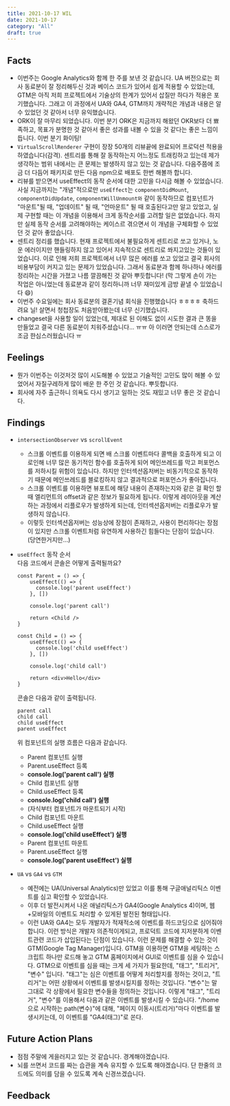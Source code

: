 ```yaml
---
title: 2021-10-17 WIL
date: 2021-10-17
category: "All"
draft: true
---
```


## Facts

- 이번주는 Google Analytics와 함께 한 주를 보낸 것 같습니다. UA 버전으로는 회사 동료분이 잘 정리해두신 것과 베이스 코드가 있어서 쉽게 적용할 수 있었는데, GTM은 아직 저희 프로젝트에서 기술상의 한계가 있어서 삽질만 하다가 적용은 포기했습니다. 그래고 이 과정에서 UA와 GA4, GTM까지 개략적은 개념과 내용은 알 수 있었던 것 같아서 너무 유익했습니다.
- ORK이 잘 마무리 되었습니다. 이번 분기 ORK은 지금까지 해왔던 OKR보다 더 뾰족하고, 목표가 분명한 것 같아서 좋은 성과를 내볼 수 있을 것 같다는 좋은 느낌이 듭니다. 이번 분기 화이팅!
- `VirtualScrollRenderer` 구현이 장장 50개의 리뷰끝에 완료되어 프로덕션 적용을 하였습니다(감격). 센트리를 통해 잘 동작하는지 어느정도 트래킹하고 있는데 제가 생각하는 범위 내에서는 큰 문제는 발생하지 않고 있는 것 같습니다. 다음주쯤에 조금 더 다듬어 패키지로 만든 다음 npm으로 배포도 한번 해볼까 합니다.
- 리뷰를 받으면서 useEffect의 동작 순서에 대한 고민을 다시금 해볼 수 있었습니다. 사실 지금까지는 "개념"적으로만 `useEffect`는 `componentDidMount`, `componentDidUpdate`, `componentWillUnmount와` 같이 동작하므로 컴포넌트가 "마운트"될 때, "업데이트" 될 때, "언마운트" 될 때 호출된다고만 알고 있었고, 실제 구현할 때는 이 개념을 이용해서 크게 동작순서를 고려할 일은 없었습니다. 하지만 실제 동작 순서를 고려해야하는 케이스르 겪으면서 이 개념을 구체화할 수 있었던 것 같아 좋았습니다.
- 센트리 정리를 했습니다. 현재 프로젝트에서 불필요하게 센트리로 쏘고 있거나, 노운 에러이지만 핸들링하지 않고 있어서 지속적으로 센트리로 쏴지고있는 것들이 있었습니다. 이로 인해 저희 프로젝트에서 너무 많은 에러를 쏘고 있었고 결국 회사의 비용부담이 커지고 있는 문제가 있었습니다. 그래서 동료분과 함께 하나하나 에러를 정리하는 시간을 가졌고 나름 깔끔해진 것 같아 뿌듯합니다! (막 그렇게 손이 가는 작업은 아니었는데 동료분과 같이 정리하니까 너무 재미있게 금방 끝낼 수 있었습니다 😄)
- 이번주 수요일에는 회사 동료분의 결혼기념 회식을 진행했습니다 ㅎㅎㅎㅎ 축하드려요 닐! 살면서 청첩장도 처음받아봤는데 너무 신기했습니다.
- changeset을 사용할 일이 있었는데, 제대로 된 이해도 없이 시도한 결과 큰 똥을 만들었고 결국 다른 동료분이 치워주셨습니다... ㅠㅠ 아 이러면 안되는데 스스로가 조금 한심스러웠습니다 ㅠ

## Feelings

- 뭔가 이번주는 이것저것 많이 시도해볼 수 있었고 기술적인 고민도 많이 해볼 수 있었어서 자질구레하게 많이 배운 한 주인 것 같습니다. 뿌듯합니다.
- 회사에 자주 출근하니 의욕도 다시 생기고 일하는 것도 재밌고 너무 좋은 것 같습니다.

## Findings

- `intersectionObserver` vs `scrollEvent`  
  - 스크롤 이벤트를 이용하게 되면 배 스크롤 이벤트마다 콜백을 호출하게 되고 이로인해 너무 많은 동기적인 함수를 호출하게 되어 메인쓰레드를 막고 퍼포먼스를 저하시킬 위험이 있습니다. 하지만 인터섹션옵저버는 비동기적으로 동작하기 때문에 메인쓰레드를 블로킹하지 않고 결과적으로 퍼포먼스가 좋아집니다.
  - 스크롤 이벤트를 이용하면 뷰포트에 해당 내용이 존재하는지와 같은 걸 확인 할 때 엘리먼트의 offset과 같은 정보가 필요하게 됩니다. 이렇게 레이아웃을 계산하는 과정에서 리플로우가 발생하게 되는데, 인터섹션옵저버는 리플로우가 발생하지 않습니다.
  - 이렇듯 인터섹션옵저버는 성능상에 장점이 존재하고, 사용이 편리하다는 장점이 있지만 스크롤 이벤트처럼 유연하게 사용하긴 힘들다는 단점이 있습니다. (당연한거지만...)

- `useEffect` 동작 순서  
  다음 코드에서 콘솔은 어떻게 출력될까요?

  ```tsx
  const Parent = () => {
      useEffect(() => {
        console.log('parent useEffect')
      }, [])

      console.log('parent call')

      return <Child />
  }

  const Child = () => {
      useEffect(() => {
        console.log('child useEffect')
      }, [])

      console.log('child call')

      return <div>Hello</div>
  }
  ```

  콘솔은 다음과 같이 출력됩니다.

  ```
  parent call 
  child call 
  child useEffect 
  parent useEffect 
  ```

  위 컴포넌트의 실행 흐름은 다음과 같습니다.

  - Parent 컴포넌트 실행
  - Parent.useEffect 등록
  - **console.log('parent call') 실행**
  - Child 컴포넌트 실행
  - Child.useEffect 등록
  - **console.log('child call') 실행**
  - (자식부터 컴포넌트가 마운트되기 시작)
  - Child 컴포넌트 마운트
  - Child.useEffect 실행
  - **console.log('child useEffect') 실행**
  - Parent 컴포넌트 마운트
  - Parent.useEffect 실행
  - **console.log('parent useEffect') 실행**

- `UA` vs `GA4` vs `GTM`
  - 예전에는 UA(Universal Analytics)만 있었고 이를 통해 구글애널리틱스 이벤트를 심고 확인할 수 있었습니다.
  - 이후 더 발전시켜서 나온 애널리틱스가 GA4(Google Analytics 4)이며, 웹+모바일의 이벤트도 처리할 수 있게된 발전된 형태입니다.
  - 이런 UA와 GA4는 모두 개발자가 적재적소에 이벤트를 하드코딩으로 심어줘야합니다. 이런 방식은 개발자 의존적이게되고, 프로덕트 코드에 지저분하게 이벤트관련 코드가 삽입된다는 단점이 있습니다. 이런 문제를 해결할 수 있는 것이 GTM(Google Tag Manager)입니다. GTM을 이용하면 GTM을 세팅하는 스크립트 하나만 로드해 놓고 GTM 홈페이지에서 GUI로 이벤트를 심을 수 있습니다. GTM으로 이벤트를 심을 때는 크게 세 가지가 필요한데, "태그", "트리거", "변수" 입니다. "태그"는 심은 이벤트를 어떻게 처리할지를 정하는 것이고, "트리거"는 어떤 상황에서 이벤트를 발생시킬지를 정하는 것입니다. "변수"는 말 그대로 각 상황에서 필요한 변수들을 정의하는 것입니다. 이렇게 "태그", "트리거", "변수"를 이용해서 다음과 같은 이벤트를 발생시킬 수 있습니다. "/home으로 시작하는 path(변수)"에 대해, "페이지 이동시(트리거)"마다 이벤트를 발생시키는데, 이 이벤트를 "GA4(태그)"로 쏜다.

## Future Action Plans

- 점점 주말에 게을러지고 있는 것 같습니다. 경계해야겠습니다.
- 뇌를 쓰면서 코드를 짜는 습관을 계속 유지할 수 있도록 해야겠습니다. 단 한줄의 코드에도 의미를 담을 수 있도록 계속 신경쓰겠습니다.

## Feedback

